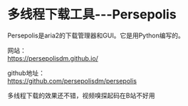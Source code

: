 # 多线程下载工具---Persepolis

Persepolis是aria2的下载管理器和GUI。它是用Python编写的。  

网站：  
https://persepolisdm.github.io/  

github地址：  
https://github.com/persepolisdm/persepolis  

多线程下载的效果还不错，视频嗅探起码在B站不好用  